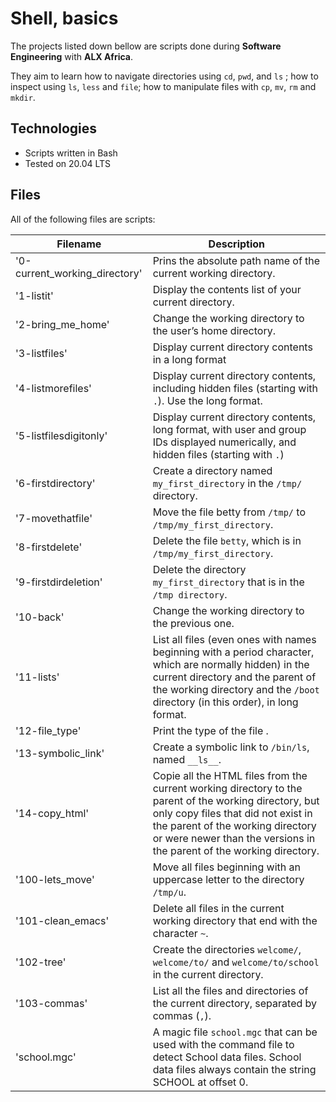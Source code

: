 # Shell, basics


The projects listed down bellow are scripts done during **Software Engineering** with **ALX Africa**. 

They aim to learn how to navigate directories using `cd`, `pwd`, and `ls` ; how to inspect using `ls`, `less` and `file`; how to manipulate files with `cp`, `mv`, `rm` and `mkdir`.


## Technologies
* Scripts written in Bash
* Tested on 20.04 LTS

## Files
All of the following files are scripts:

| Filename | Description |
| -------- | ----------- |
| '0-current_working_directory' | Prins the absolute path name of the current working directory. |
| '1-listit' | Display the contents list of your current directory. |
| '2-bring_me_home' | Change the working directory to the user’s home directory. |
| '3-listfiles' | Display current directory contents in a long format |
| '4-listmorefiles' | Display current directory contents, including hidden files (starting with `.`). Use the long format. |
| '5-listfilesdigitonly' | Display current directory contents, long format, with user and group IDs displayed numerically, and hidden files (starting with `.`) |
| '6-firstdirectory' | Create a directory named `my_first_directory` in the `/tmp/` directory. |
| '7-movethatfile' | Move the file betty from `/tmp/` to `/tmp/my_first_directory`. |
| '8-firstdelete' | Delete the file `betty`, which is in `/tmp/my_first_directory`. |
| '9-firstdirdeletion' | Delete the directory `my_first_directory` that is in the `/tmp directory`. |
| '10-back' | Change the working directory to the previous one. |
| '11-lists' | List all files (even ones with names beginning with a period character, which are normally hidden) in the current directory and the parent of the working directory and the `/boot` directory (in this order), in long format. |
| '12-file_type' | Print the type of the file . |
| '13-symbolic_link' | Create a symbolic link to `/bin/ls`, named `__ls__`. |
| '14-copy_html' | Copie all the HTML files from the current working directory to the parent of the working directory, but only copy files that did not exist in the parent of the working directory or were newer than the versions in the parent of the working directory. |
| '100-lets_move' | Move all files beginning with an uppercase letter to the directory `/tmp/u`. |
| '101-clean_emacs' | Delete all files in the current working directory that end with the character `~`. |
| '102-tree' | Create the directories `welcome/`, `welcome/to/` and `welcome/to/school` in the current directory. |
| '103-commas' |  List all the files and directories of the current directory, separated by commas (`,`). |
| 'school.mgc' | A magic file `school.mgc` that can be used with the command file to detect School data files. School data files always contain the string SCHOOL at offset 0. |
